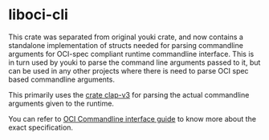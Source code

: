 # liboci-cli

This crate was separated from original youki crate, and now contains a standalone implementation of structs needed for parsing commandline arguments for OCI-spec compliant runtime commandline interface. This is in turn used by youki to parse the command line arguments passed to it, but can be used in any other projects where there is need to parse OCI spec based commandline arguments.

This primarily uses the [crate clap-v3](https://docs.rs/clap/latest/clap/index.html) for parsing the actual commandline arguments given to the runtime.

You can refer to [OCI Commandline interface guide](https://github.com/opencontainers/runtime-tools/blob/master/docs/command-line-interface.md) to know more about the exact specification.
